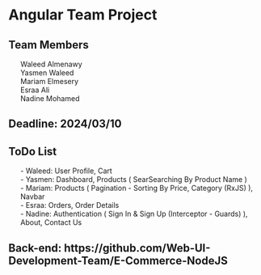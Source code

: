 <h1>Angular Team Project</h1>

<h2>Team Members</h2>

<ul>
    <il>Waleed Almenawy<br></il>
    <il>Yasmen Waleed<br></il>
    <il>Mariam Elmesery<br></il>
    <il>Esraa Ali<br></il>
    <il>Nadine Mohamed<br></il>
</ul>

<h2>Deadline: 2024/03/10</h2>

<h2>ToDo List</h2>

<ul>
    <il>
        - Waleed: User Profile, Cart<br>
    </il>
    <il>
        - Yasmen: Dashboard, Products ( SearSearching By Product Name )<br>
    </il>
    <il>
        - Mariam: Products ( Pagination - Sorting By Price, Category (RxJS) ), Navbar<br>
    </il>
    <il>
        - Esraa: Orders, Order Details<br>
    </il>
    <il>
        - Nadine: Authentication ( Sign In & Sign Up (Interceptor - Guards) ), About, Contact Us<br>
    </il>
</ul>

<h2>Back-end: https://github.com/Web-UI-Development-Team/E-Commerce-NodeJS</h2>
